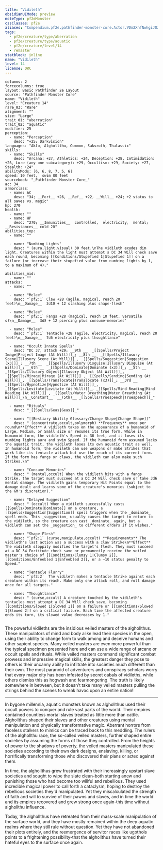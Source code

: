 ```yaml
---
title: "Vidileth"
obsidianUIMode: preview
noteType: pf2eMonster
cssClasses: pf2e
aliases: "Compendium.pf2e.pathfinder-monster-core.Actor.VDm2XhfNwhgiJOxD" 
tags:
  - pf2e/creature/type/aberration
  - pf2e/creature/type/aquatic
  - pf2e/creature/level/14
  - remaster
statblock: inline
name: "Vidileth"
level: 14
license: ORC
---
```


```statblock
columns: 2
forcecolumns: true
layout: Basic Pathfinder 2e Layout
source: "Pathfinder Monster Core"
name: "Vidileth"
level: "Creature 14"
rare_03: "Rare"
alignment: ""
size: "Large"
trait_01: "aberration"
trait_02: "aquatic"
modifier: 25
perception:
  - name: "Perception"
    desc: "+25; Darkvision"
languages: "Aklo, Alghollthu, Common, Sakvroth, Thalassic"
skills:
  - name: "Skills"
    desc: "Arcana: +27, Athletics: +24, Deception: +28, Intimidation: +26, Lore (any one subcategory): +29, Occultism: +29, Society: +27, Stealth: +24"
abilityMods: [6, 6, 8, 7, 5, 6]
speed: 10 feet,  swim 80 feet
sourcebook: "_Pathfinder Monster Core_"
ac: 34
armorclass:
  - name: AC
    desc: "34; __Fort__ +26, __Ref__ +22, __Will__ +24; +2 status to all saves vs. magic"
hp: 270
health:
  - name: ""
  - name: HP
    desc: "270; __Immunities__  controlled,  electricity,  mental; __Resistances__ cold 20"
abilities_top:
  - name: ""

  - name: "Numbing Lights"
    desc: " (aura,light,visual) 30 feet.\nThe vidileth exudes dim light. Creatures within the light must attempt a DC 34 Will check save each round, becoming [[Conditions/Stupefied 1|Stupefied 1]] on a failure (or increase their stupefied value from numbing lights by 1, to a maximum of 4)."

abilities_mid:
  - name: ""
attacks:
  - name: ""

  - name: "Melee"
    desc: "`pf2:1` Claw +28 (agile, magical, reach 20 feet)\n__Damage__  3d10 + 12 slashing plus shape-flesh"

  - name: "Melee"
    desc: "`pf2:1` Fangs +28 (magical, reach 10 feet, versatile s)\n__Damage__  3d8 + 12 piercing plus consume-memories"

  - name: "Melee"
    desc: "`pf2:1` Tentacle +28 (agile, electricity, magical, reach 20 feet)\n__Damage__  7d6 electricity plus thoughtlance"

  - name: "Occult Innate Spells"
    desc: "DC 37, attack +29; __9th __  _[[Spells/Project Image|Project Image (At Will)]]_; __8th __  _[[Spells/Illusory Scene|Illusory Scene (At Will)]]_, _[[Spells/Suggestion|Suggestion (x3)]]_; __7th __  _[[Spells/Illusory Disguise|Illusory Disguise (At Will)]]_; __6th __  _[[Spells/Dominate|Dominate (x3)]]_; __5th __  _[[Spells/Illusory Object|Illusory Object (At Will)]]_, _[[Spells/Mirage|Mirage (At Will)]]_, _[[Spells/Sending|Sending (At Will)]]_, _[[Spells/Translocate|Translocate (x3)]]_; __3rd __  _[[Spells/Hypnotize|Hypnotize (At Will)]]_, _[[Spells/Levitate|Levitate (At Will)]]_, _[[Spells/Mind Reading|Mind Reading (At Will)]]_, _[[Spells/Water Breathing|Water Breathing (At Will)]]_\n__Constant__  __(5th)__ _[[Spells/Truespeech|Truespeech]]_"

  - name: "Rituals"
    desc: "_[[Spells/Geas|Geas]]_"

  - name: "[[Bestiary Ability Glossary/Change Shape|Change Shape]]"
    desc: " (concentrate,occult,polymorph) **Frequency** once per round\n**Effect** A vidileth takes on the appearance of a humanoid of Large, Medium, or Small size or resumes its true form. While in humanoid form, the vidileth's Speed is 30 feet, and it loses its numbing lights aura and swim Speed. If the humanoid form assumed lacks the aquatic trait, the vidileth loses its own aquatic trait as well. In humanoid form, the vidileth can use weapons or make Strikes that work like its tentacle attack but use the reach of its current form. If the form has fangs or claws, the vidileth can also make such Strikes.\n"

  - name: "Consume Memories"
    desc: " (mental,occult) When the vidileth hits with a fangs Strike, the target must succeed at a DC 34 Will check save or take 3d6 mental damage. The vidileth gains temporary Hit Points equal to the damage dealt and learns some of the creature's memories (subject to the GM's discretion)."

  - name: "Delayed Suggestion"
    desc: " (occult) When a vidileth successfully casts [[Spells/Dominate|Dominate]] on a creature, a [[Spells/Suggestion|Suggestion]] spell triggers when the _dominate_ spell ends. This _suggestion_ usually causes the target to return to the vidileth, so the creature can cast _dominate_ again, but a vidileth can set the _suggestion_ to different orders if it wishes."

  - name: "Shape Flesh"
    desc: "`pf2:1` (curse,manipulate,occult) **Requirements** The vidileth's last action was a success with a claw Strike\n**Effect** The vidileth sloppily modifies the target's flesh. They must succeed at a DC 34 Fortitude check save or permanently receive the veiled master's choice of [[Conditions/Clumsy 1|Clumsy 2]], [[Conditions/Enfeebled 1|Enfeebled 2]], or a –10 status penalty to Speed."

  - name: "Tentacle Flurry"
    desc: "`pf2:2`  The vidileth makes a tentacle Strike against each creature within its reach. Make only one attack roll, and roll damage once for all targets."

  - name: "Thoughtlance"
    desc: " (curse,occult) A creature touched by the vidileth's tentacles must attempt a DC 34 Will check save, becoming [[Conditions/Slowed 1|Slowed 1]] on a failure or [[Conditions/Slowed 1|Slowed 2]] on a critical failure. Each time the affected creature ends its turn, its slowed value decreases by 1."
 
```



The powerful vidileths are the insidious veiled masters of the alghollthus. These manipulators of mind and body alike lead their species in the open, using their ability to change form to walk among and deceive humans and other sapient species. Many veiled masters are even more powerful than the typical specimen presented here and can use a wide range of arcane or occult spells and rituals. While veiled masters command significant combat prowess and impressive magical skills, the greatest danger they pose to others is their uncanny ability to infiltrate into societies much different than their own. The most paranoid of adventurers and conspiracy scholars worry that every major city has been infested by secret cabals of vidileths, while others dismiss this as hogwash and fearmongering. The truth is likely somewhere in between, but it doesn't take many veiled masters pulling the strings behind the scenes to wreak havoc upon an entire nation!

* * *

In bygone millennia, aquatic monsters known as alghollthus used their occult powers to conquer and rule vast parts of the world. Their empires contained countless mortal slaves treated as little more than cattle. Alghollthus shaped their slaves and other creatures using mental manipulation and physically transformative magic. Aberrant horrors from faceless stalkers to mimics can be traced back to this meddling. The rulers of the alghollthu race, the so-called veiled masters, further shaped entire societies by assuming the forms of those they controlled. From the heights of power to the shadows of poverty, the veiled masters manipulated these societies according to their own dark designs, enslaving, killing, or horrifically transforming those who discovered their plans or acted against them.

In time, the alghollthus grew frustrated with their increasingly upstart slave societies and sought to wipe the slate clean-both starting anew and punishing those who had become too willful and rebellious. They used incredible magical power to call forth a cataclysm, hoping to destroy the rebellious societies they'd manipulated. Yet they miscalculated the strength of faith and will to survive of their pawns and slaves, and in time the world and its empires recovered and grew strong once again-this time without alghollthu influence.

Today, the alghollthus have retreated from their mass-scale manipulation of the surface world, and they have mostly remained within the deep aquatic realms where they still rule without question. Yet they have not abandoned their plots entirely, and the reemergence of servitor races like ugothols points to a frightening possibility-that the alghollthus have turned their hateful eyes to the surface once again.
